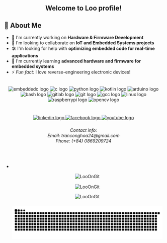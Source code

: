 <h2 align="center">Welcome to Loo profile!</h2>
<h2>🚀 About Me</h2>
<ul>
  <li>🔭 I'm currently working on <strong>Hardware & Firmware Development</strong></li>
  <li>🤝 I'm looking to collaborate on <strong>IoT and Embedded Systems projects</strong></li>
  <li>🛠 I'm looking for help with <strong>optimizing embedded code for real-time applications</strong></li>
  <li>🌱 I'm currently learning <strong>advanced hardware and firmware for embedded systems</strong></li>
  <li>⚡ <em>Fun fact:</em> I love reverse-engineering electronic devices!</li>
</ul>

<br clear="both">

<div align="center">
  <img src="https://cdn.jsdelivr.net/gh/devicons/devicon/icons/embeddedc/embeddedc-original.svg" height="30" width="40" alt="embeddedc logo"  />
  <img src="https://cdn.jsdelivr.net/gh/devicons/devicon/icons/c/c-line.svg" height="30" width="40" alt="c logo"  />
  <img src="https://cdn.jsdelivr.net/gh/devicons/devicon/icons/python/python-original-wordmark.svg" height="30" width="40" alt="python logo"  />
  <img src="https://cdn.jsdelivr.net/gh/devicons/devicon/icons/kotlin/kotlin-original.svg" height="30" width="40" alt="kotlin logo" />
  <img src="https://cdn.jsdelivr.net/gh/devicons/devicon/icons/arduino/arduino-original-wordmark.svg" height="30" width="40" alt="arduino logo"  />
  <img src="https://cdn.jsdelivr.net/gh/devicons/devicon/icons/bash/bash-original.svg" height="30" width="40" alt="bash logo"  />
  <img src="https://cdn.jsdelivr.net/gh/devicons/devicon/icons/gitlab/gitlab-original-wordmark.svg" height="30" width="40" alt="gitlab logo"  />
  <img src="https://cdn.jsdelivr.net/gh/devicons/devicon/icons/git/git-original.svg" height="30" width="40" alt="git logo"  />
  <img src="https://cdn.jsdelivr.net/gh/devicons/devicon/icons/gcc/gcc-original.svg" height="30" width="40" alt="gcc logo"  />
  <img src="https://cdn.jsdelivr.net/gh/devicons/devicon/icons/linux/linux-original.svg" height="30" width="40" alt="linux logo"  />
  <img src="https://cdn.jsdelivr.net/gh/devicons/devicon/icons/raspberrypi/raspberrypi-original.svg" height="30" width="40" alt="raspberrypi logo"  />
  <img src="https://cdn.jsdelivr.net/gh/devicons/devicon/icons/opencv/opencv-original.svg" height="30" width="40" alt="opencv logo" />
</div>

###

<br clear="both">

<div align="center">
  <a href="https://www.linkedin.com/in/loo24/" target="blank">
    <img src="https://raw.githubusercontent.com/maurodesouza/profile-readme-generator/master/src/assets/icons/social/linkedin/default.svg" width="50" height="30" alt="linkedin logo"  />
  </a>
  <a href="https://www.facebook.com/ic.to.161/?locale=vi_VN" target="blank">
    <img src="https://raw.githubusercontent.com/maurodesouza/profile-readme-generator/master/src/assets/icons/social/facebook/default.svg" width="50" height="30" alt="facebook logo"  />
  </a>
    <a href="https://www.youtube.com/@LooOnYoutube" target="blank">
    <img src="https://raw.githubusercontent.com/maurodesouza/profile-readme-generator/master/src/assets/icons/social/youtube/default.svg" width="50" height="30" alt="youtube logo"  />
  </a>
  
<!--   <img src="https://raw.githubusercontent.com/maurodesouza/profile-readme-generator/master/src/assets/icons/social/stackoverflow/default.svg" width="50" height="30" alt="stackoverflow logo"  />
  <img src="https://raw.githubusercontent.com/maurodesouza/profile-readme-generator/master/src/assets/icons/social/hackerrank/default.svg" width="50" height="30" alt="hackerrank logo"  />
</div> -->

###

<h6 align="center">Contact info:<br>Email: tranconghoa24@gmail.com<br>Phone: (+84) 0869209724</h6>

###
<br clear="both">
<ul>
<li><a target="_blank" href=""></a></li>
<p><img align="center" src="https://github-readme-stats.vercel.app/api?username=LooOnGit&show_icons=true&locale=en" alt="LooOnGit" /></p>
<p><img align="center" src="https://github-readme-streak-stats.herokuapp.com/?user=LooOnGit&" alt="LooOnGit" /></p>
<p><img src="https://github-readme-stats.vercel.app/api/top-langs?username=LooOnGit&show_icons=true&locale=en&layout=compact" alt="LooOnGit" /></p>
  
###

![snake gif](https://github.com/LooOnGit/LooOnGit/blob/output/github-snake.svg)
